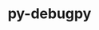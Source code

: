 ---
title: "py-debugpy"
layout: cache
categories: [package, develop]
meta: {"compilers": ["gcc@11.4.0", "gcc@9.4.0", "none"], "num_specs": 40, "num_specs_by_stack": {"data-vis-sdk": 10, "e4s": 10, "e4s-neoverse-v2": 10, "e4s-neoverse_v1": 2, "e4s-oneapi": 6, "e4s-power": 2, "root": 40}, "oss": ["ubuntu20.04", "ubuntu22.04"], "platforms": ["linux"], "stacks": ["data-vis-sdk", "e4s", "e4s-neoverse-v2", "e4s-neoverse_v1", "e4s-oneapi", "e4s-power", "root"], "targets": ["neoverse_v1", "neoverse_v2", "ppc64le", "x86_64_v3"], "versions": ["1.6.7"]}
spec_details: [{"compiler": "gcc@11.4.0", "hash": "32avshxmbwlsc6x37twdjkolo4lh6qk3", "os": "ubuntu22.04", "platform": "linux", "size": "-", "stacks": ["e4s-neoverse_v1", "root"], "target": "neoverse_v1", "variants": ["build_system=python_pip"], "versions": ["1.6.7"]}, {"compiler": "none", "hash": "4d6c5fuczfcowhpzbb76x2xv66enuigu", "os": "ubuntu22.04", "platform": "linux", "size": "-", "stacks": ["e4s-oneapi", "root"], "target": "x86_64_v3", "variants": ["build_system=python_pip"], "versions": ["1.6.7"]}, {"compiler": "none", "hash": "4punnsuqdhsmweov56dqubctsgpu572i", "os": "ubuntu22.04", "platform": "linux", "size": "-", "stacks": ["e4s", "root"], "target": "x86_64_v3", "variants": ["build_system=python_pip"], "versions": ["1.6.7"]}, {"compiler": "none", "hash": "55w37muo6sde32vgxceoo33owfp4s7re", "os": "ubuntu22.04", "platform": "linux", "size": "-", "stacks": ["e4s-neoverse-v2", "root"], "target": "neoverse_v2", "variants": ["build_system=python_pip"], "versions": ["1.6.7"]}, {"compiler": "none", "hash": "5xrjcrkzsjeid4pjhssm2s4g5nlzmwne", "os": "ubuntu20.04", "platform": "linux", "size": "-", "stacks": ["data-vis-sdk", "root"], "target": "x86_64_v3", "variants": ["build_system=python_pip"], "versions": ["1.6.7"]}, {"compiler": "none", "hash": "6otcodwxz2evccc6yoaj4xgzibou5ezn", "os": "ubuntu22.04", "platform": "linux", "size": "-", "stacks": ["e4s", "root"], "target": "x86_64_v3", "variants": ["build_system=python_pip"], "versions": ["1.6.7"]}, {"compiler": "gcc@11.4.0", "hash": "6teccltue4srwuzgkpnisdaugwiudqq4", "os": "ubuntu22.04", "platform": "linux", "size": "-", "stacks": ["e4s-neoverse_v1", "root"], "target": "neoverse_v1", "variants": ["build_system=python_pip"], "versions": ["1.6.7"]}, {"compiler": "none", "hash": "aagjg7dwevyx2hvqndkr6zrfgrbdmjxx", "os": "ubuntu22.04", "platform": "linux", "size": "-", "stacks": ["e4s-oneapi", "root"], "target": "x86_64_v3", "variants": ["build_system=python_pip"], "versions": ["1.6.7"]}, {"compiler": "none", "hash": "dbvn7ykwfsaz6yklcdsma4q32laydqby", "os": "ubuntu22.04", "platform": "linux", "size": "-", "stacks": ["e4s-neoverse-v2", "root"], "target": "neoverse_v2", "variants": ["build_system=python_pip"], "versions": ["1.6.7"]}, {"compiler": "none", "hash": "egyjv7mqg4v7b3wmjle4cr4rffko6vab", "os": "ubuntu20.04", "platform": "linux", "size": "-", "stacks": ["data-vis-sdk", "root"], "target": "x86_64_v3", "variants": ["build_system=python_pip"], "versions": ["1.6.7"]}, {"compiler": "gcc@9.4.0", "hash": "ekxfajkue27ldywmmb2whavvl3cq6w6s", "os": "ubuntu20.04", "platform": "linux", "size": "-", "stacks": ["e4s-power", "root"], "target": "ppc64le", "variants": ["build_system=python_pip"], "versions": ["1.6.7"]}, {"compiler": "gcc@9.4.0", "hash": "eu5f4nro64j43ltfypuxh4svvrrx74cp", "os": "ubuntu20.04", "platform": "linux", "size": "-", "stacks": ["e4s-power", "root"], "target": "ppc64le", "variants": ["build_system=python_pip"], "versions": ["1.6.7"]}, {"compiler": "none", "hash": "ffyx6dmm3lr3uzhmnq6g4hakfozmvba3", "os": "ubuntu22.04", "platform": "linux", "size": "-", "stacks": ["e4s", "root"], "target": "x86_64_v3", "variants": ["build_system=python_pip"], "versions": ["1.6.7"]}, {"compiler": "none", "hash": "fkg3mziefog2tecnvxjqlbml4nxfj3hi", "os": "ubuntu22.04", "platform": "linux", "size": "-", "stacks": ["e4s", "root"], "target": "x86_64_v3", "variants": ["build_system=python_pip"], "versions": ["1.6.7"]}, {"compiler": "none", "hash": "gtmeuu3zvb2hpaot2l26g2pwj3wmmrkd", "os": "ubuntu20.04", "platform": "linux", "size": "-", "stacks": ["data-vis-sdk", "root"], "target": "x86_64_v3", "variants": ["build_system=python_pip"], "versions": ["1.6.7"]}, {"compiler": "none", "hash": "h66dczicflu5rilecic2xl75rcvbovw6", "os": "ubuntu20.04", "platform": "linux", "size": "-", "stacks": ["data-vis-sdk", "root"], "target": "x86_64_v3", "variants": ["build_system=python_pip"], "versions": ["1.6.7"]}, {"compiler": "none", "hash": "htgeeykuyprltsuccs4ayq2rywmotqg7", "os": "ubuntu20.04", "platform": "linux", "size": "-", "stacks": ["data-vis-sdk", "root"], "target": "x86_64_v3", "variants": ["build_system=python_pip"], "versions": ["1.6.7"]}, {"compiler": "none", "hash": "jdcin5kxs4jmrkk2n7bysfm77cagh7fl", "os": "ubuntu22.04", "platform": "linux", "size": "-", "stacks": ["e4s-neoverse-v2", "root"], "target": "neoverse_v2", "variants": ["build_system=python_pip"], "versions": ["1.6.7"]}, {"compiler": "none", "hash": "ko7yiyibobh7u3mwyd7x3e3qdbfci4re", "os": "ubuntu22.04", "platform": "linux", "size": "-", "stacks": ["e4s-neoverse-v2", "root"], "target": "neoverse_v2", "variants": ["build_system=python_pip"], "versions": ["1.6.7"]}, {"compiler": "none", "hash": "kvw2serugds2cw4x3txj433bissflfis", "os": "ubuntu22.04", "platform": "linux", "size": "-", "stacks": ["e4s", "root"], "target": "x86_64_v3", "variants": ["build_system=python_pip"], "versions": ["1.6.7"]}, {"compiler": "none", "hash": "mohuioepl2ybp3zkf3irogh5qlj6fppf", "os": "ubuntu22.04", "platform": "linux", "size": "-", "stacks": ["e4s-oneapi", "root"], "target": "x86_64_v3", "variants": ["build_system=python_pip"], "versions": ["1.6.7"]}, {"compiler": "none", "hash": "mvppqzsa4hkkerwd2tervysbaccg4dbh", "os": "ubuntu22.04", "platform": "linux", "size": "-", "stacks": ["e4s-neoverse-v2", "root"], "target": "neoverse_v2", "variants": ["build_system=python_pip"], "versions": ["1.6.7"]}, {"compiler": "none", "hash": "ncqnsn2as6uwpxmdadeyqnhgbvctbuih", "os": "ubuntu20.04", "platform": "linux", "size": "-", "stacks": ["data-vis-sdk", "root"], "target": "x86_64_v3", "variants": ["build_system=python_pip"], "versions": ["1.6.7"]}, {"compiler": "none", "hash": "nor5cdc2slhlrvyhj5wtdch4vpcfpprl", "os": "ubuntu22.04", "platform": "linux", "size": "-", "stacks": ["e4s", "root"], "target": "x86_64_v3", "variants": ["build_system=python_pip"], "versions": ["1.6.7"]}, {"compiler": "none", "hash": "oenpoym5w5q3sgbyzvzbncjenyvb36py", "os": "ubuntu22.04", "platform": "linux", "size": "-", "stacks": ["e4s-oneapi", "root"], "target": "x86_64_v3", "variants": ["build_system=python_pip"], "versions": ["1.6.7"]}, {"compiler": "none", "hash": "ol23ibp4sxdekijfrnudyxfwvhrgg7jy", "os": "ubuntu22.04", "platform": "linux", "size": "-", "stacks": ["e4s-oneapi", "root"], "target": "x86_64_v3", "variants": ["build_system=python_pip"], "versions": ["1.6.7"]}, {"compiler": "none", "hash": "rabq7la22l7tcqewalyidl6mm2xs3nju", "os": "ubuntu20.04", "platform": "linux", "size": "-", "stacks": ["data-vis-sdk", "root"], "target": "x86_64_v3", "variants": ["build_system=python_pip"], "versions": ["1.6.7"]}, {"compiler": "none", "hash": "seh57jm732iradxiv6hzonnwm5mev67v", "os": "ubuntu20.04", "platform": "linux", "size": "-", "stacks": ["data-vis-sdk", "root"], "target": "x86_64_v3", "variants": ["build_system=python_pip"], "versions": ["1.6.7"]}, {"compiler": "none", "hash": "splgtvh37drgbtxjirnj3gkjuqgkm7gb", "os": "ubuntu22.04", "platform": "linux", "size": "-", "stacks": ["e4s-neoverse-v2", "root"], "target": "neoverse_v2", "variants": ["build_system=python_pip"], "versions": ["1.6.7"]}, {"compiler": "none", "hash": "theh3abzwkexio5x6zcnpi4mvy3latld", "os": "ubuntu22.04", "platform": "linux", "size": "-", "stacks": ["e4s", "root"], "target": "x86_64_v3", "variants": ["build_system=python_pip"], "versions": ["1.6.7"]}, {"compiler": "none", "hash": "tsj4ggtkroas7vj3g2wkfbvwdrxtlg5c", "os": "ubuntu22.04", "platform": "linux", "size": "-", "stacks": ["e4s", "root"], "target": "x86_64_v3", "variants": ["build_system=python_pip"], "versions": ["1.6.7"]}, {"compiler": "none", "hash": "uasnpk4vetefeadhpe3s2f7cfzee3w5t", "os": "ubuntu20.04", "platform": "linux", "size": "-", "stacks": ["data-vis-sdk", "root"], "target": "x86_64_v3", "variants": ["build_system=python_pip"], "versions": ["1.6.7"]}, {"compiler": "none", "hash": "uwwqwi5ire6ql6cacjvqncby6od33dww", "os": "ubuntu22.04", "platform": "linux", "size": "-", "stacks": ["e4s-neoverse-v2", "root"], "target": "neoverse_v2", "variants": ["build_system=python_pip"], "versions": ["1.6.7"]}, {"compiler": "none", "hash": "vgzapz2j4rsikyodpkxr4ozkgvbhpeg2", "os": "ubuntu22.04", "platform": "linux", "size": "-", "stacks": ["e4s", "root"], "target": "x86_64_v3", "variants": ["build_system=python_pip"], "versions": ["1.6.7"]}, {"compiler": "none", "hash": "vpqjrhsgswl7ppcyzxfwd5flkqouccko", "os": "ubuntu22.04", "platform": "linux", "size": "-", "stacks": ["e4s-neoverse-v2", "root"], "target": "neoverse_v2", "variants": ["build_system=python_pip"], "versions": ["1.6.7"]}, {"compiler": "none", "hash": "w3c6edwaiprdqnjqy6s5ssbrrt5fcbwc", "os": "ubuntu22.04", "platform": "linux", "size": "-", "stacks": ["e4s-oneapi", "root"], "target": "x86_64_v3", "variants": ["build_system=python_pip"], "versions": ["1.6.7"]}, {"compiler": "none", "hash": "wkwvrbkvpjzdu3cx6qbrnpf4rusdtznc", "os": "ubuntu22.04", "platform": "linux", "size": "-", "stacks": ["e4s-neoverse-v2", "root"], "target": "neoverse_v2", "variants": ["build_system=python_pip"], "versions": ["1.6.7"]}, {"compiler": "none", "hash": "xgkgnmcdpdzp7l7vbnajgh3bmgjo5zmp", "os": "ubuntu22.04", "platform": "linux", "size": "-", "stacks": ["e4s", "root"], "target": "x86_64_v3", "variants": ["build_system=python_pip"], "versions": ["1.6.7"]}, {"compiler": "none", "hash": "yckue7rgf4zi5wberzat5ha6lrch4eli", "os": "ubuntu20.04", "platform": "linux", "size": "-", "stacks": ["data-vis-sdk", "root"], "target": "x86_64_v3", "variants": ["build_system=python_pip"], "versions": ["1.6.7"]}, {"compiler": "none", "hash": "zujp3jwzxpvowt7wbstufzzdl7b2xyhk", "os": "ubuntu22.04", "platform": "linux", "size": "-", "stacks": ["e4s-neoverse-v2", "root"], "target": "neoverse_v2", "variants": ["build_system=python_pip"], "versions": ["1.6.7"]}]
---
